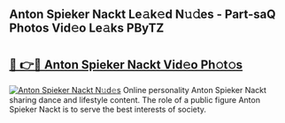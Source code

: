 ## Anton Spieker Nackt Le𝚊k𝚎d N𝚞𝚍es - Part-saQ Photos Vid𝚎o Le𝚊ks PByTZ

# <h2><a href="http://fb41n0w.evod.top/?m=Anton+Spieker+Nackt">🔗 👉🔴 Anton Spieker Nackt Vid𝚎o Ph𝚘t𝚘s</a></h2>

[![Anton Spieker Nackt N𝚞d𝚎s](https://i.imgur.com/8V9OHl7.gif)](http://fb41n0w.evod.top/?m=Anton+Spieker+Nackt)
Online personality Anton Spieker Nackt sharing dance and lifestyle content. The role of a public figure Anton Spieker Nackt is to serve the best interests of society. 
